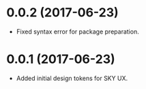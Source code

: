 # 0.0.2 (2017-06-23)

  - Fixed syntax error for package preparation.

# 0.0.1 (2017-06-23)

  - Added initial design tokens for SKY UX.